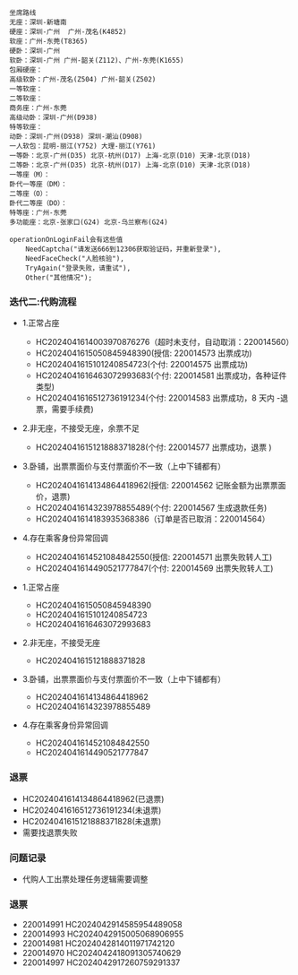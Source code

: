```
坐席路线
无座：深圳-新塘南
硬座：深圳-广州  广州-茂名(K4852)
软座：广州-东莞(T8365)
硬卧：深圳-广州
软卧：深圳-广州 广州-韶关(Z112)、广州-东莞(K1655)
包厢硬座：
高级软卧：广州-茂名(Z504) 广州-韶关(Z502)
一等软座：
二等软座：
商务座：广州-东莞
高级动卧：深圳-广州(D938)
特等软座：
动卧：深圳-广州(D938) 深圳-潮汕(D908)
一人软包：昆明-丽江(Y752) 大理-丽江(Y761)
一等卧：北京-广州(D35) 北京-杭州(D17) 上海-北京(D10) 天津-北京(D18)
二等卧：北京-广州(D35) 北京-杭州(D17) 上海-北京(D10) 天津-北京(D18)
一等座（M）：
卧代一等座（DM）：
二等座（O）：
卧代二等座（DO）：
特等座：广州-东莞
多功能座：北京-张家口(G24) 北京-乌兰察布(G24) 
```

```
operationOnLoginFail会有这些值
    NeedCaptcha("请发送666到12306获取验证码，并重新登录"),
    NeedFaceCheck("人脸核验"),
    TryAgain("登录失败，请重试"),
    Other("其他情况");
```

### 迭代二:代购流程
- 1.正常占座
  - HC2024041614003970876276（超时未支付，自动取消：220014560）
  - HC2024041615050845948390(授信: 220014573 出票成功)
  - HC2024041615101240854723(个付: 220014575 出票成功)
  - HC2024041616463072993683(个付: 220014581 出票成功，各种证件类型)
  - HC2024041616512736191234(个付: 220014583 出票成功，8 天内 -退票，需要手续费)
- 2.非无座，不接受无座，余票不足
  - HC2024041615121888371828(个付: 220014577 出票成功，退票 )
- 3.卧铺，出票票面价与支付票面价不一致（上中下铺都有）
  - HC2024041614134864418962(授信: 220014562 记账金额为出票票面价，退票)
  - HC2024041614323978855489(个付: 220014567 生成退款任务)
  - HC2024041614183935368386（订单是否已取消：220014564）
- 4.存在乘客身份异常回调
  - HC2024041614521084842550(授信: 220014571 出票失败转人工)
  - HC2024041614490521777847(个付: 220014569 出票失败转人工) 


- 1.正常占座
  - HC2024041615050845948390
  - HC2024041615101240854723
  - HC2024041616463072993683

- 2.非无座，不接受无座
  - HC2024041615121888371828

- 3.卧铺，出票票面价与支付票面价不一致（上中下铺都有）
  - HC2024041614134864418962
  - HC2024041614323978855489

- 4.存在乘客身份异常回调
  - HC2024041614521084842550
  - HC2024041614490521777847


### 退票
- HC2024041614134864418962(已退票)
- HC2024041616512736191234(未退票)
- HC2024041615121888371828(未退票)
- 需要找退票失败

### 问题记录
- 代购人工出票处理任务逻辑需要调整

### 退票
- 220014991  HC2024042914585954489058
- 220014993  HC2024042915005068906955
- 220014981  HC2024042814011971742120
- 220014970  HC2024042418091305740629
- 220014997  HC2024042917260759291337